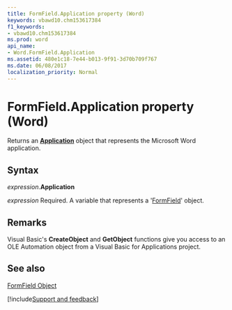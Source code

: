 ```yaml
---
title: FormField.Application property (Word)
keywords: vbawd10.chm153617384
f1_keywords:
- vbawd10.chm153617384
ms.prod: word
api_name:
- Word.FormField.Application
ms.assetid: 480e1c18-7e44-b013-9f91-3d70b709f767
ms.date: 06/08/2017
localization_priority: Normal
---
```



# FormField.Application property (Word)

Returns an  **[Application](Word.Application.md)** object that represents the Microsoft Word application.


## Syntax

_expression_.**Application**

_expression_ Required. A variable that represents a '[FormField](Word.FormField.md)' object.


## Remarks

Visual Basic's  **CreateObject** and **GetObject** functions give you access to an OLE Automation object from a Visual Basic for Applications project.


## See also


[FormField Object](Word.FormField.md)

[!include[Support and feedback](~/includes/feedback-boilerplate.md)]